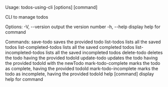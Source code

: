 Usage: todos-using-cli [options] [command]

CLI to manage todos

Options:
  -V, --version                   output the version number
  -h, --help                      display help for command

Commands:
  save-todo <todo>                saves the provided todo
  list-todos                      lists all the saved todos
  list-completed-todos            lists all the saved completed todos
  list-incompleted-todos          lists all the saved incompleted todos
  delete-todo <todoId>            deletes the todo having the provided todoId
  update-todo <todoId> <newTodo>  updates the todo having the provided todoId with the newTodo
  mark-todo-complete <todoId>     marks the todo as complete, having the provided todoId
  mark-todo-incomplete <todoId>   marks the todo as incomplete, having the provided todoId
  help [command]                  display help for command